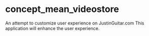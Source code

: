 # concept_mean_videostore
An attempt to customize user experience on JustinGuitar.com
This application will enhance the user experience.
